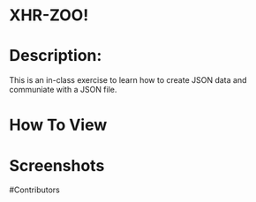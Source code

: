 # XHR-ZOO!

# Description:
This is an in-class exercise to learn how to create JSON data and communiate with a JSON file.

# How To View

# Screenshots

#Contributors
